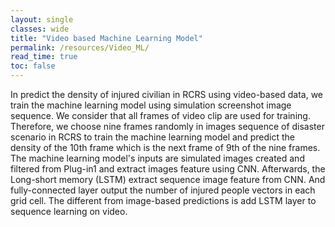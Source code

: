 ```yaml
---
layout: single
classes: wide
title: "Video based Machine Learning Model"
permalink: /resources/Video_ML/
read_time: true
toc: false
---
```

In predict the density of injured civilian in RCRS using video-based data, we train the machine learning model using simulation screenshot image sequence. We consider that all frames of video clip are used for training. Therefore, we choose nine frames randomly in images sequence of disaster scenario in RCRS to train the machine learning model and predict the density of the 10th frame which is the next frame of 9th of the nine frames. The machine learning model's inputs are simulated images created and filtered from Plug-in1 and extract images feature using CNN. Afterwards, the Long-short memory (LSTM) extract sequence image feature from CNN. And fully-connected layer output the number of injured people vectors in each grid cell. The different from image-based predictions is add LSTM layer to sequence learning on video.
